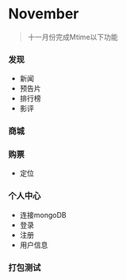 # November
>十一月份完成Mtime以下功能

### 发现
* 新闻
* 预告片
* 排行榜
* 影评

### 商城
### 购票
* 定位

### 个人中心
* 连接mongoDB
* 登录
* 注册
* 用户信息

### 打包测试